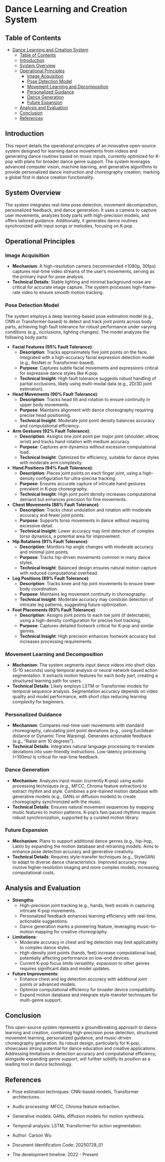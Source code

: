 # Dance Learning and Creation System

## Table of Contents

- [Dance Learning and Creation System](#dance-learning-and-creation-system)
  - [Table of Contents](#table-of-contents)
  - [Introduction](#introduction)
  - [System Overview](#system-overview)
  - [Operational Principles](#operational-principles)
    - [Image Acquisition](#image-acquisition)
    - [Pose Detection Model](#pose-detection-model)
    - [Movement Learning and Decomposition](#movement-learning-and-decomposition)
    - [Personalized Guidance](#personalized-guidance)
    - [Dance Generation](#dance-generation)
    - [Future Expansion](#future-expansion)
  - [Analysis and Evaluation](#analysis-and-evaluation)
  - [Conclusion](#conclusion)
  - [References](#references)

## Introduction
This report details the operational principles of an innovative open-source system designed for learning dance movements from videos and generating dance routines based on music inputs, currently optimized for K-pop with plans for broader dance genre support. The system leverages advanced computer vision, machine learning, and generative algorithms to provide personalized dance instruction and choreography creation, marking a global first in dance creation functionality.

## System Overview
The system integrates real-time pose detection, movement decomposition, personalized feedback, and dance generation. It uses a camera to capture user movements, analyzes body parts with high-precision models, and offers tailored guidance. Additionally, it generates dance routines synchronized with input songs or melodies, focusing on K-pop.

## Operational Principles

### Image Acquisition
- **Mechanism**: A high-resolution camera (recommended ≥1080p, 30fps) captures real-time video streams of the user’s movements, serving as the primary input for pose analysis.
- **Technical Details**: Stable lighting and minimal background noise are critical for accurate image capture. The system processes high-frame-rate video to ensure smooth motion tracking.

### Pose Detection Model
The system employs a deep learning-based pose estimation model (e.g., CNN or Transformer-based) to detect and track joint points across body parts, achieving high fault tolerance for robust performance under varying conditions (e.g., occlusions, lighting changes). The model analyzes the following body parts:

- **Facial Features (95% Fault Tolerance)**:
  - **Description**: Tracks approximately five joint points on the face, integrated with a high-accuracy facial expression detection model (e.g., ResNet or Transformer-based).
  - **Purpose**: Captures subtle facial movements and expressions critical for expressive dance styles like K-pop.
  - **Technical Insight**: High fault tolerance suggests robust handling of partial occlusions, likely using multi-modal data (e.g., 2D/3D joint estimation).
- **Head Movements (90% Fault Tolerance)**:
  - **Description**: Tracks head tilt and rotation to ensure continuity in upper body movements.
  - **Purpose**: Maintains alignment with dance choreography requiring precise head positioning.
  - **Technical Insight**: Moderate joint point density balances accuracy and computational efficiency.
- **Arm Gestures (92% Fault Tolerance)**:
  - **Description**: Assigns one joint point per major joint (shoulder, elbow, wrist) and tracks hand rotation with medium accuracy.
  - **Purpose**: Captures arm dynamics without excessive computational load.
  - **Technical Insight**: Optimized for efficiency, suitable for dance styles with moderate arm complexity.
- **Hand Positions (94% Fault Tolerance)**:
  - **Description**: Places joint points on each finger joint, using a high-density configuration for ultra-precise tracking.
  - **Purpose**: Ensures accurate capture of intricate hand gestures prevalent in K-pop choreography.
  - **Technical Insight**: High joint point density increases computational demand but enhances precision for fine movements.
- **Chest Movements (88% Fault Tolerance)**:
  - **Description**: Tracks chest undulation and rotation with moderate accuracy and fewer joint points.
  - **Purpose**: Supports torso movements in dance without requiring excessive detail.
  - **Technical Insight**: Lower accuracy may limit detection of complex torso dynamics, a potential area for improvement.
- **Hip Rotations (91% Fault Tolerance)**:
  - **Description**: Monitors hip angle changes with moderate accuracy and minimal joint points.
  - **Purpose**: Tracks hip-driven movements common in many dance styles.
  - **Technical Insight**: Balanced design ensures natural motion capture with reduced computational overhead.
- **Leg Positions (89% Fault Tolerance)**:
  - **Description**: Tracks knee and hip joint movements to ensure lower body coordination.
  - **Purpose**: Maintains leg movement continuity in choreography.
  - **Technical Insight**: Moderate accuracy may constrain detection of intricate leg patterns, suggesting future optimization.
- **Foot Placements (93% Fault Tolerance)**:
  - **Description**: Assigns joint points to each toe joint (if detectable), using a high-density configuration for precise foot tracking.
  - **Purpose**: Captures detailed footwork critical for K-pop and similar genres.
  - **Technical Insight**: High precision enhances footwork accuracy but increases processing requirements.

### Movement Learning and Decomposition

- **Mechanism**: The system segments input dance videos into short clips (5-10 seconds) using temporal analysis or neural network-based action segmentation. It extracts motion features for each body part, creating a structured learning path for users.
- **Technical Details**: Likely employs LSTM or Transformer models for temporal sequence analysis. Segmentation accuracy depends on video quality and model performance, with short clips reducing learning complexity for beginners.

### Personalized Guidance

- **Mechanism**: Compares real-time user movements with standard choreography, calculating joint point deviations (e.g., using Euclidean distance or Dynamic Time Warping). Generates actionable feedback (e.g., “Raise arm 10 degrees”).
- **Technical Details**: Integrates natural language processing to translate deviations into user-friendly instructions. Low-latency processing (<100ms) is critical for real-time feedback.

### Dance Generation

- **Mechanism**: Analyzes input music (currently K-pop) using audio processing techniques (e.g., MFCC, Chroma feature extraction) to extract rhythm and style. Combines a pre-trained motion database with generative models (e.g., GANs or diffusion models) to create choreography synchronized with the music.
- **Technical Details**: Ensures natural movement sequences by mapping music features to motion patterns. K-pop’s fast-paced rhythms require robust synchronization, supported by a curated motion library.

### Future Expansion

- **Mechanism**: Plans to support additional dance genres (e.g., hip-hop, Latin) by expanding the motion database and retraining models. Aims to enhance pose detection accuracy and generative creativity.
- **Technical Details**: Requires style-transfer techniques (e.g., StyleGAN) to adapt to diverse dance characteristics. Improved accuracy may involve higher-resolution imaging and more complex models, increasing computational costs.

## Analysis and Evaluation

- **Strengths**:
  - High-precision joint tracking (e.g., hands, feet) excels in capturing intricate K-pop movements.
  - Personalized feedback enhances learning efficiency with real-time, actionable suggestions.
  - Dance generation marks a pioneering feature, leveraging music-to-motion mapping for creative choreography.
- **Limitations**:
  - Moderate accuracy in chest and leg detection may limit applicability to complex dance styles.
  - High-density joint points (hands, feet) increase computational load, potentially affecting performance on low-end devices.
  - Current K-pop focus limits versatility; expansion to other genres requires significant data and model updates.
- **Future Improvements**:
  - Enhance chest and leg detection accuracy with additional joint points or advanced models.
  - Optimize computational efficiency for broader device compatibility.
  - Expand motion database and integrate style-transfer techniques for multi-genre support.

## Conclusion

This open-source system represents a groundbreaking approach to dance learning and creation, combining high-precision pose detection, structured movement learning, personalized guidance, and music-driven choreography generation. Its robust design, particularly for K-pop, showcases strong potential for dance education and creative applications. Addressing limitations in detection accuracy and computational efficiency, alongside expanding genre support, will further solidify its position as a leading tool in dance technology.

## References

- Pose estimation techniques: CNN-based models, Transformer architectures.
- Audio processing: MFCC, Chroma feature extraction.
- Generative models: GANs, diffusion models for motion synthesis.
- Temporal analysis: LSTM, Transformer for action segmentation.

- Author: Carson Wu
- Document Identification Code: 20250728_01
- The development timeline: 2022 - Present